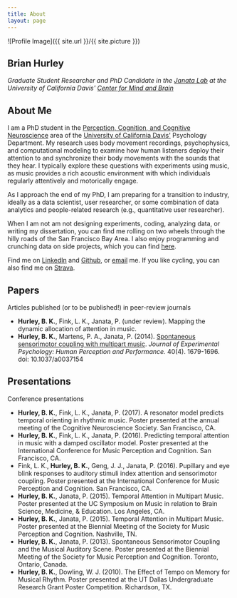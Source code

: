```yaml
---
title: About
layout: page
---
```

![Profile Image]({{ site.url }}/{{ site.picture }})

## Brian Hurley
*Graduate Student Researcher and PhD Candidate in the [Janata Lab](https://atonal.ucdavis.edu) at the University of California Davis' [Center for Mind and Brain](http://mindbrain.ucdavis.edu)*

## About Me
I am a PhD student in the [Perception, Cognition, and Cognitive Neuroscience](http://psychology.ucdavis.edu/graduate/graduate-program/areas-of-specialization/perception-cognition-and-cognitive-neuroscience) area of the [University of California Davis'](https://www.ucdavis.edu/) Psychology Department. My research uses body movement recordings, psychophysics, and computational modeling to examine how human listeners deploy their attention to and synchronize their body movements with the sounds that they hear. I typically explore these questions with experiments using music, as music provides a rich acoustic environment with which individuals regularly attentively and motorically engage.

As I approach the end of my PhD, I am preparing for a transition to industry, ideally as a data scientist, user researcher, or some combination of data analytics and people-related research (e.g., quantitative user researcher).

When I am not am not designing experiments, coding, analyzing data, or writing my dissertation, you can find me rolling on two wheels through the hilly roads of the San Francisco Bay Area. I also enjoy programming and crunching data on side projects, which you can find [here](https://bkhurley.github.io/projects/).

Find me on [LinkedIn](https://linkedin.com/in/bkhurley/) and [Github](https://github.com/bkhurley), or [email](mailto:hurley.brian@gmail.com) me. If you like cycling, you can also find me on [Strava](https://www.strava.com/athletes/4699116).

## Papers
Articles published (or to be published!) in peer-review journals
- **Hurley, B. K.**, Fink, L. K., Janata, P. (under review). Mapping the dynamic allocation of attention in music.
- **Hurley, B. K.**, Martens, P. A., Janata, P. (2014). [Spontaneous sensorimotor coupling with multipart music](/assets/HurleyMartensJanata_2014_JEPHPP.pdf). *Journal of Experimental Psychology: Human Perception and Performance.* 40(4). 1679-1696. doi: 10.1037/a0037154

## Presentations
Conference presentations
- **Hurley, B. K.**, Fink, L. K., Janata, P. (2017). A resonator model predicts temporal orienting in rhythmic music. Poster presented at the annual meeting of the Cognitive Neuroscience Society. San Francisco, CA.
- **Hurley, B. K.**, Fink, L. K., Janata, P. (2016). Predicting temporal attention in music with a damped oscillator model. Poster presented at the International Conference for Music Perception and Cognition. San Francisco, CA.
- Fink, L. K., **Hurley, B. K.**, Geng, J. J., Janata, P. (2016). Pupillary and eye blink responses to auditory stimuli index attention and sensorimotor coupling. Poster presented at the International Conference for Music Perception and Cognition. San Francisco, CA.
- **Hurley, B. K.**, Janata, P. (2015). Temporal Attention in Multipart Music. Poster presented at the UC Symposium on Music in relation to Brain Science, Medicine, & Education. Los Angeles, CA.
- **Hurley, B. K.**, Janata, P. (2015). Temporal Attention in Multipart Music. Poster presented at the Biennial Meeting of the Society for Music Perception and Cognition. Nashville, TN.
- **Hurley, B. K.**, Janata, P. (2013). Spontaneous Sensorimotor Coupling and the Musical Auditory Scene. Poster presented at the Biennial Meeting of the Society for Music Perception and Cognition. Toronto, Ontario, Canada.
- **Hurley, B. K.**, Dowling, W. J. (2010). The Effect of Tempo on Memory for Musical Rhythm. Poster presented at the UT Dallas Undergraduate Research Grant Poster Competition. Richardson, TX.
